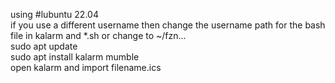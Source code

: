 using #lubuntu 22.04 <br/>
if you use a different username then change the username path for the bash file in kalarm and *.sh or change to ~/fzn... <br/>
sudo apt update<br/>
sudo apt install kalarm mumble <br/>
open kalarm and import filename.ics <br/>
